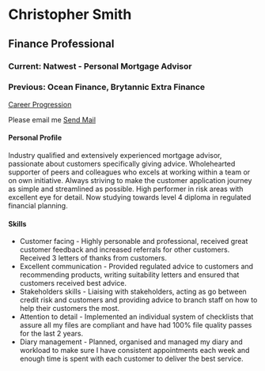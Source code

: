 
<html>
<body>
<h1>Christopher Smith</h1>
<h2>Finance Professional</h2>

<h3>Current: Natwest - Personal Mortgage Advisor</h3>
<h3>Previous: Ocean Finance, Brytannic Extra Finance</h3>

  <a href="page2.html" target="_top">Career Progression</a>

<p>
  Please email me
<a href="mailto:chrisrsmith28@yahoo.co.uk"
   target="_top">Send Mail</a>



  <h4>Personal Profile</h4>
<p>Industry qualified and extensively experienced mortgage advisor, passionate about customers specifically giving advice. Wholehearted supporter of peers and colleagues who excels at working within a team or on own initiative. Always striving to make the customer application journey as simple and streamlined as possible. High performer in risk areas with excellent eye for detail. Now studying towards level 4 diploma in regulated financial planning.</p>

  <h4>Skills</h4>
<ul>
  <li>Customer facing - Highly personable and professional, received great customer feedback and increased referrals for other customers. Received 3 letters of thanks from customers.</li>

  <li>Excellent communication - Provided regulated advice to customers and recommending products, writing suitability letters and ensured that customers received best advice.</li>

  <li>Stakeholders skills - Liaising with stakeholders, acting as go between credit risk and customers and providing advice to branch staff on how to help their customers the most.</li>

  <li>Attention to detail - Implemented an individual system of checklists that assure all my files are compliant and have had 100% file quality passes for the last 2 years.</li>

  <li>Diary management - Planned, organised and managed my diary and workload to make sure I have consistent appointments each week and enough time is spent with each customer to deliver the best service.</li>
</p>



</p>
</body>
</html>


